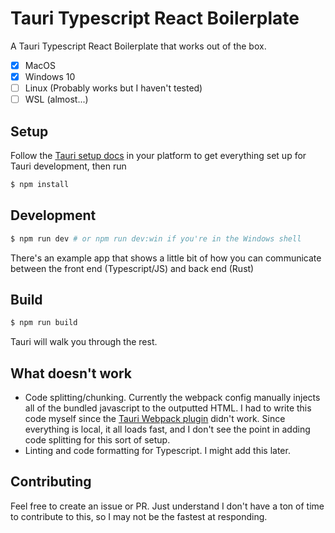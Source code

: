 # Tauri Typescript React Boilerplate
A Tauri Typescript React Boilerplate that works out of the box.

- [x] MacOS
- [x] Windows 10
- [ ] Linux (Probably works but I haven't tested)
- [ ] WSL (almost...)

## Setup
Follow the [Tauri setup docs](https://tauri.studio/docs) in your platform to get everything set up for Tauri development, then run

```bash
$ npm install
```

## Development

```bash
$ npm run dev # or npm run dev:win if you're in the Windows shell
```

There's an example app that shows a little bit of how you can communicate between the front end (Typescript/JS) and back end (Rust)

## Build
```bash
$ npm run build
```
Tauri will walk you through the rest.

## What doesn't work
* Code splitting/chunking. Currently the webpack config manually injects all of the bundled javascript to the outputted HTML. I had to write this code myself since the [Tauri Webpack plugin](https://github.com/tauri-apps/tauri-webpack) didn't work. Since everything is local, it all loads fast, and I don't see the point in adding code splitting for this sort of setup.
* Linting and code formatting for Typescript. I might add this later.

## Contributing
Feel free to create an issue or PR. Just understand I don't have a ton of time to contribute to this, so I may not be the fastest at responding.
